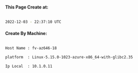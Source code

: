 
   
#### This Page Create at:

```bash

2022-12-03 - 22:37:10 UTC

```

#### Create By Machine:

```bash

Host Name : fv-az646-18

platform  : Linux-5.15.0-1023-azure-x86_64-with-glibc2.35

Ip Local  : 10.1.0.11

```

